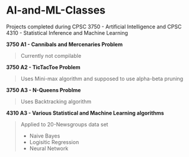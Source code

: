 # AI-and-ML-Classes
Projects completed during CPSC 3750 - Artificial Intelligence and CPSC 4310 - Statistical Inference and Machine Learning

**3750 A1 - Cannibals and Mercenaries Problem**
> Currently not compilable

**3750 A2 - TicTacToe Problem**
> Uses Mini-max algorithm and supposed to use alpha-beta pruning

**3750 A3 - N-Queens Problme**
> Uses Backtracking algorithm

**4310 A3 - Various Statistical and Machine Learning algorithms**
> Applied to 20-Newsgroups data set
> - Naive Bayes
> - Logisitic Regression
> - Neural Network
